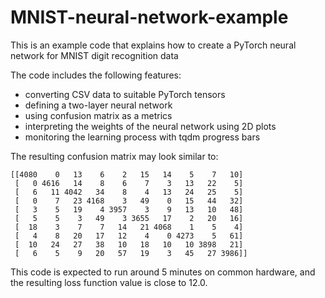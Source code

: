 # MNIST-neural-network-example
This is an example code that explains how to create a PyTorch neural network for MNIST digit recognition data

The code includes the following features:
* converting CSV data to suitable PyTorch tensors
* defining a two-layer neural network
* using confusion matrix as a metrics
* interpreting the weights of the neural network using 2D plots
* monitoring the learning process with tqdm progress bars

The resulting confusion matrix may look similar to:
```
[[4080    0   13    6    2   15   14    5    7   10]
 [   0 4616   14    8    6    7    3   13   22    5]
 [   6   11 4042   34    8    4   13   24   25    5]
 [   0    7   23 4168    3   49    0   15   44   32]
 [   3    5   19    4 3957    3    9   13   10   48]
 [   5    5    3   49    3 3655   17    2   20   16]
 [  18    3    7    7   14   21 4068    1    5    4]
 [   4    8   20   17   12    4    0 4273    5   61]
 [  10   24   27   38   10   18   10   10 3898   21]
 [   6    5    9   20   57   19    3   45   27 3986]]
```

This code is expected to run around 5 minutes on common hardware, and the resulting loss function value is close to 12.0.
